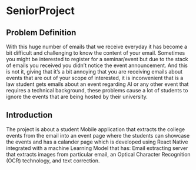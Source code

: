 # SeniorProject

## Problem Definition
With this huge number of emails that we receive everyday it has become a bit difficult and challenging to know the content of your email. Sometimes you might be interested to register for a seminar/event but due to the stack of emails you received you didn’t notice the event announcement.
And this is not it, giving that it’s a bit annoying that you are receiving emails about events that are out of your scope of interested, it is inconvenient that is a law student gets emails about an event regarding AI or any other event that requires a technical background, these problems cause a lot of students to ignore the events that are being hosted by their university.

## Introduction

The project is about a student Mobile application that extracts the college events from the email into an event page where the students can showcase the events and has a calander page which is developed using React Native integrated with a machine Learning Model that has: Email extracting server that extracts images from particular email, an Optical Character Recognition (OCR) technology, and text correction.

